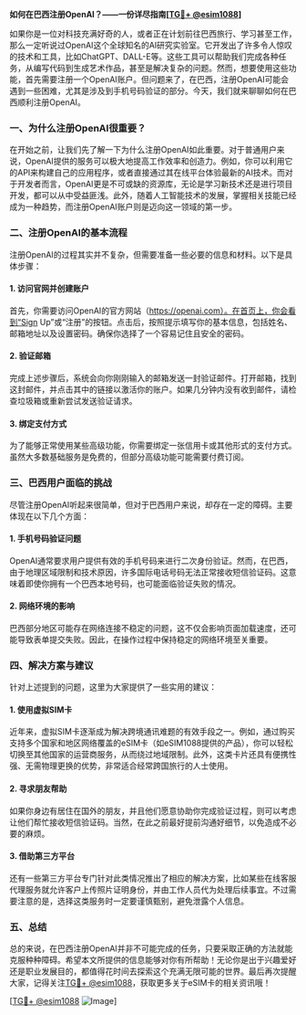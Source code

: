 **如何在巴西注册OpenAI？——一份详尽指南[[TG💪+ @esim1088](https://t.me/s/esim1088)]**

如果你是一位对科技充满好奇的人，或者正在计划前往巴西旅行、学习甚至工作，那么一定听说过OpenAI这个全球知名的AI研究实验室。它开发出了许多令人惊叹的技术和工具，比如ChatGPT、DALL-E等。这些工具可以帮助我们完成各种任务，从编写代码到生成艺术作品，甚至是解决复杂的问题。然而，想要使用这些功能，首先需要注册一个OpenAI账户。但问题来了，在巴西，注册OpenAI可能会遇到一些困难，尤其是涉及到手机号码验证的部分。今天，我们就来聊聊如何在巴西顺利注册OpenAI。

### 一、为什么注册OpenAI很重要？

在开始之前，让我们先了解一下为什么注册OpenAI如此重要。对于普通用户来说，OpenAI提供的服务可以极大地提高工作效率和创造力。例如，你可以利用它的API来构建自己的应用程序，或者直接通过其在线平台体验最新的AI技术。而对于开发者而言，OpenAI更是不可或缺的资源库，无论是学习新技术还是进行项目开发，都可以从中受益匪浅。此外，随着人工智能技术的发展，掌握相关技能已经成为一种趋势，而注册OpenAI账户则是迈向这一领域的第一步。

### 二、注册OpenAI的基本流程

注册OpenAI的过程其实并不复杂，但需要准备一些必要的信息和材料。以下是具体步骤：

#### 1. 访问官网并创建账户
首先，你需要访问OpenAI的官方网站（https://openai.com）。在首页上，你会看到“Sign Up”或“注册”的按钮。点击后，按照提示填写你的基本信息，包括姓名、邮箱地址以及设置密码。确保你选择了一个容易记住且安全的密码。

#### 2. 验证邮箱
完成上述步骤后，系统会向你刚刚输入的邮箱发送一封验证邮件。打开邮箱，找到这封邮件，并点击其中的链接以激活你的账户。如果几分钟内没有收到邮件，请检查垃圾箱或重新尝试发送验证请求。

#### 3. 绑定支付方式
为了能够正常使用某些高级功能，你需要绑定一张信用卡或其他形式的支付方式。虽然大多数基础服务是免费的，但部分高级功能可能需要付费订阅。

### 三、巴西用户面临的挑战

尽管注册OpenAI听起来很简单，但对于巴西用户来说，却存在一定的障碍。主要体现在以下几个方面：

#### 1. 手机号码验证问题
OpenAI通常要求用户提供有效的手机号码来进行二次身份验证。然而，在巴西，由于地理区域限制和技术原因，许多国际电话号码无法正常接收短信验证码。这意味着即使你拥有一个巴西本地号码，也可能面临验证失败的情况。

#### 2. 网络环境的影响
巴西部分地区可能存在网络连接不稳定的问题，这不仅会影响页面加载速度，还可能导致表单提交失败。因此，在操作过程中保持稳定的网络环境至关重要。

### 四、解决方案与建议

针对上述提到的问题，这里为大家提供了一些实用的建议：

#### 1. 使用虚拟SIM卡
近年来，虚拟SIM卡逐渐成为解决跨境通讯难题的有效手段之一。例如，通过购买支持多个国家和地区网络覆盖的eSIM卡（如eSIM1088提供的产品），你可以轻松切换至其他国家的运营商服务，从而绕过地域限制。此外，这类卡片还具有便携性强、无需物理更换的优势，非常适合经常跨国旅行的人士使用。

#### 2. 寻求朋友帮助
如果你身边有居住在国外的朋友，并且他们愿意协助你完成验证过程，则可以考虑让他们帮忙接收短信验证码。当然，在此之前最好提前沟通好细节，以免造成不必要的麻烦。

#### 3. 借助第三方平台
还有一些第三方平台专门针对此类情况推出了相应的解决方案，比如某些在线客服代理服务就允许客户上传照片证明身份，并由工作人员代为处理后续事宜。不过需要注意的是，选择这类服务时一定要谨慎甄别，避免泄露个人信息。

### 五、总结

总的来说，在巴西注册OpenAI并非不可能完成的任务，只要采取正确的方法就能克服种种障碍。希望本文所提供的信息能够对你有所帮助！无论你是出于兴趣爱好还是职业发展目的，都值得花时间去探索这个充满无限可能的世界。最后再次提醒大家，记得关注[TG💪+ @esim1088](https://t.me/s/esim1088)，获取更多关于eSIM卡的相关资讯哦！

[[TG💪+ @esim1088](https://t.me/s/esim1088) ![Image](https://i.postimg.cc/4NQfJmqS/Snipaste-2025-05-13-00-14-12.png)]